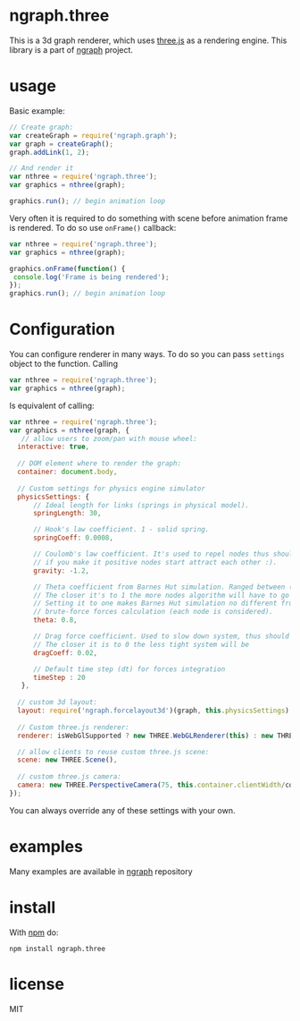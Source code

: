 # ngraph.three

This is a 3d graph renderer, which uses [three.js](https://github.com/mrdoob/three.js) as a rendering engine. This library is a part of [ngraph](https://github.com/anvaka/ngraph) project.

# usage

Basic example:

``` js
// Create graph:
var createGraph = require('ngraph.graph');
var graph = createGraph();
graph.addLink(1, 2);

// And render it
var nthree = require('ngraph.three');
var graphics = nthree(graph);

graphics.run(); // begin animation loop
```

Very often it is required to do something with scene before animation frame is rendered. To do so
use `onFrame()` callback:

``` js
var nthree = require('ngraph.three');
var graphics = nthree(graph);

graphics.onFrame(function() {
 console.log('Frame is being rendered');
});
graphics.run(); // begin animation loop
```

# Configuration

You can configure renderer in many ways. To do so you can pass `settings` object to the function. Calling

``` js
var nthree = require('ngraph.three');
var graphics = nthree(graph);
```

Is equivalent of calling:

``` js
var nthree = require('ngraph.three');
var graphics = nthree(graph, {
   // allow users to zoom/pan with mouse wheel:
  interactive: true,
  
  // DOM element where to render the graph:
  container: document.body,
  
  // Custom settings for physics engine simulator
  physicsSettings: {
      // Ideal length for links (springs in physical model).
      springLength: 30,

      // Hook's law coefficient. 1 - solid spring.
      springCoeff: 0.0008,

      // Coulomb's law coefficient. It's used to repel nodes thus should be negative
      // if you make it positive nodes start attract each other :).
      gravity: -1.2,

      // Theta coefficient from Barnes Hut simulation. Ranged between (0, 1).
      // The closer it's to 1 the more nodes algorithm will have to go through.
      // Setting it to one makes Barnes Hut simulation no different from
      // brute-force forces calculation (each node is considered).
      theta: 0.8,

      // Drag force coefficient. Used to slow down system, thus should be less than 1.
      // The closer it is to 0 the less tight system will be
      dragCoeff: 0.02,

      // Default time step (dt) for forces integration
      timeStep : 20
   },
  
  // custom 3d layout:
  layout: require('ngraph.forcelayout3d')(graph, this.physicsSettings),
  
  // Custom three.js renderer:
  renderer: isWebGlSupported ? new THREE.WebGLRenderer(this) : new THREE.CanvasRenderer(this),

  // allow clients to reuse custom three.js scene:
  scene: new THREE.Scene(),  
  
  // custom three.js camera:
  camera: new THREE.PerspectiveCamera(75, this.container.clientWidth/container.clientHeight, 0.1, 3000)
});
```

You can always override any of these settings with your own.

# examples
Many examples are available in [ngraph](https://github.com/anvaka/ngraph/tree/master/examples/three.js) repository

# install

With [npm](https://npmjs.org) do:

```
npm install ngraph.three
```

# license

MIT
